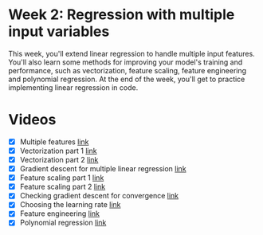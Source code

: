 # Week 2: Regression with multiple input variables

This week, you'll extend linear regression to handle multiple input features. You'll also learn some methods for improving your model's training and performance, such as vectorization, feature scaling, feature engineering and polynomial regression. At the end of the week, you'll get to practice implementing linear regression in code.

# Videos
  - [x] Multiple features [link](https://www.coursera.org/learn/machine-learning/lecture/gFuSx/multiple-features)
  - [x] Vectorization part 1 [link](https://www.coursera.org/learn/machine-learning/lecture/ismjc/vectorization-part-1)
  - [x] Vectorization part 2 [link](https://www.coursera.org/learn/machine-learning/lecture/p2Nqv/vectorization-part-2)
  - [x] Gradient descent for multiple linear regression [link](https://www.coursera.org/learn/machine-learning/lecture/ltMMp/gradient-descent-for-multiple-linear-regression)
  - [x] Feature scaling part 1 [link](https://www.coursera.org/learn/machine-learning/lecture/KMDV3/feature-scaling-part-1)
  - [x] Feature scaling part 2 [link](https://www.coursera.org/learn/machine-learning/lecture/akapu/feature-scaling-part-2)
  - [x] Checking gradient descent for convergence [link](https://www.coursera.org/learn/machine-learning/lecture/rOTkB/checking-gradient-descent-for-convergence)
  - [x] Choosing the learning rate [link](https://www.coursera.org/learn/machine-learning/lecture/10ZVv/choosing-the-learning-rate)
  - [x] Feature engineering [link](https://www.coursera.org/learn/machine-learning/lecture/dgZYR/feature-engineering)
  - [x] Polynomial regression [link](https://www.coursera.org/learn/machine-learning/lecture/OnGhN/polynomial-regression)